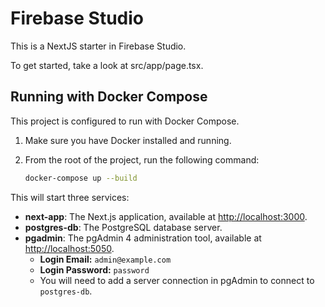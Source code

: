 # Firebase Studio

This is a NextJS starter in Firebase Studio.

To get started, take a look at src/app/page.tsx.

## Running with Docker Compose

This project is configured to run with Docker Compose.

1.  Make sure you have Docker installed and running.
2.  From the root of the project, run the following command:

    ```bash
    docker-compose up --build
    ```

This will start three services:
- **next-app**: The Next.js application, available at [http://localhost:3000](http://localhost:3000).
- **postgres-db**: The PostgreSQL database server.
- **pgadmin**: The pgAdmin 4 administration tool, available at [http://localhost:5050](http://localhost:5050).
    - **Login Email:** `admin@example.com`
    - **Login Password:** `password`
    - You will need to add a server connection in pgAdmin to connect to `postgres-db`.
